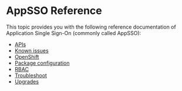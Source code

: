 # AppSSO Reference

This topic provides you with the following reference documentation of 
Application Single Sign-On (commonly called AppSSO):

- [APIs](api/index.hbs.md)
- [Known issues](known-issues.hbs.md)
- [OpenShift](openshift.hbs.md)
- [Package configuration](package-configuration.hbs.md)
- [RBAC](rbac.hbs.md)
- [Troubleshoot](../how-to-guides/troubleshoot.hbs.md)
- [Upgrades](upgrades.hbs.md)
